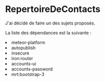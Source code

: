 # RepertoireDeContacts

J'ai décidé de faire un des sujets proposés.

La liste des dépendances est la suivante :
<li>meteor-platform</li>
<li>autopublish</li>
<li>insecure</li>
<li>iron:router</li>
<li>accounts-ui</li>
<li>accounts-password</li>
<li>mrt:bootstrap-3</li>